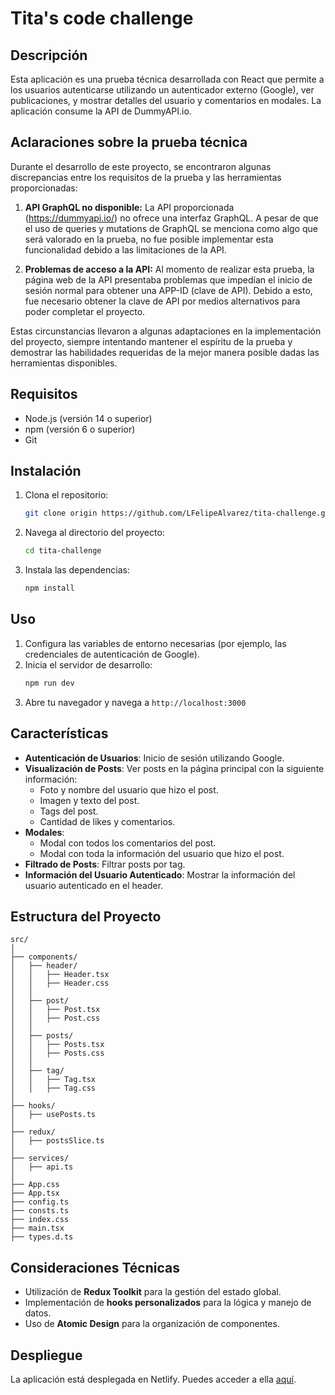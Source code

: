 # Tita's code challenge

## Descripción
Esta aplicación es una prueba técnica desarrollada con React que permite a los usuarios autenticarse utilizando un autenticador externo (Google), ver publicaciones, y mostrar detalles del usuario y comentarios en modales. La aplicación consume la API de DummyAPI.io.

## Aclaraciones sobre la prueba técnica

Durante el desarrollo de este proyecto, se encontraron algunas discrepancias entre los requisitos de la prueba y las herramientas proporcionadas:

1. **API GraphQL no disponible:** 
   La API proporcionada (https://dummyapi.io/) no ofrece una interfaz GraphQL. A pesar de que el uso de queries y mutations de GraphQL se menciona como algo que será valorado en la prueba, no fue posible implementar esta funcionalidad debido a las limitaciones de la API.

2. **Problemas de acceso a la API:**
   Al momento de realizar esta prueba, la página web de la API presentaba problemas que impedían el inicio de sesión normal para obtener una APP-ID (clave de API). Debido a esto, fue necesario obtener la clave de API por medios alternativos para poder completar el proyecto.

Estas circunstancias llevaron a algunas adaptaciones en la implementación del proyecto, siempre intentando mantener el espíritu de la prueba y demostrar las habilidades requeridas de la mejor manera posible dadas las herramientas disponibles.

## Requisitos
- Node.js (versión 14 o superior)
- npm (versión 6 o superior)
- Git

## Instalación
1. Clona el repositorio:
    ```bash
    git clone origin https://github.com/LFelipeAlvarez/tita-challenge.git
    ```
2. Navega al directorio del proyecto:
    ```bash
    cd tita-challenge
    ```
3. Instala las dependencias:
    ```bash
    npm install
    ```

## Uso
1. Configura las variables de entorno necesarias (por ejemplo, las credenciales de autenticación de Google).
2. Inicia el servidor de desarrollo:
    ```bash
    npm run dev
    ```
3. Abre tu navegador y navega a `http://localhost:3000`

## Características
- **Autenticación de Usuarios**: Inicio de sesión utilizando Google.
- **Visualización de Posts**: Ver posts en la página principal con la siguiente información:
  - Foto y nombre del usuario que hizo el post.
  - Imagen y texto del post.
  - Tags del post.
  - Cantidad de likes y comentarios.
- **Modales**:
  - Modal con todos los comentarios del post.
  - Modal con toda la información del usuario que hizo el post.
- **Filtrado de Posts**: Filtrar posts por tag.
- **Información del Usuario Autenticado**: Mostrar la información del usuario autenticado en el header.

## Estructura del Proyecto
```
src/
│
├── components/
│   ├── header/
│   │   ├── Header.tsx
│   │   ├── Header.css
│   │
│   ├── post/
│   │   ├── Post.tsx
│   │   ├── Post.css
│   │
│   ├── posts/
│   │   ├── Posts.tsx
│   │   ├── Posts.css
│   │
│   ├── tag/
│   │   ├── Tag.tsx
│   │   ├── Tag.css
│
├── hooks/
│   ├── usePosts.ts
│
├── redux/
│   ├── postsSlice.ts
│
├── services/
│   ├── api.ts
│
├── App.css
├── App.tsx
├── config.ts
├── consts.ts
├── index.css
├── main.tsx
├── types.d.ts
```

## Consideraciones Técnicas
- Utilización de **Redux Toolkit** para la gestión del estado global.
- Implementación de **hooks personalizados** para la lógica y manejo de datos.
- Uso de **Atomic Design** para la organización de componentes.

## Despliegue
La aplicación está desplegada en Netlify. Puedes acceder a ella [aquí](https://tita-code-challenge.netlify.app/).
